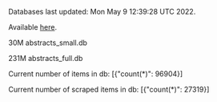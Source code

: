 Databases last updated: Mon May  9 12:39:28 UTC 2022. 

Available [here](https://github.com/cbeauhilton/ash-db/releases).


30M	abstracts_small.db

231M	abstracts_full.db

Current number of items in db:
[{"count(*)": 96904}]

Current number of scraped items in db:
[{"count(*)": 27319}]
